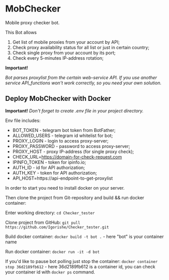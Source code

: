 # MobChecker

Mobile proxy checker bot.

This Bot allows

1. Get list of mobile proxies from your account by API;
2. Check proxy availability status for all list or just in certain country;
3. Check single proxy from your account by its port;
4. Check every 5-minutes IP-address rotation;

**Important!**

*Bot parses proxylist from the certain web-service API. If you use another 
service API_functions won't work correctly, so you need your own solution.*

## Deploy MobChecker with Docker

**Important!** *Don't forget to create .env file in your project directory.* 

Env file includes:

* BOT_TOKEN - telegram bot token from BotFather;
* ALLOWED_USERS - telegram id whitelist for bot;
* PROXY_LOGIN - login to access proxy-server;
* PROXY_PASSWORD - password to access proxy-server;
* PROXY_HOST - proxy IP-address (for single proxy check);
* CHECK_URL=https://domain-for-check-request.com
* IPINFO_TOKEN - token for ipinfo.io;
* AUTH_ID - id for API authorization;
* AUTH_KEY - token for API authorization;
* API_HOST=https://api-endpoint-to-get-proxylist

In order to start you need to install docker on your server.

Then clone the project from Git-repository and build && run docker container:

Enter working directory:
`cd Checker_tester`

Clone project from GitHub:
`git pull https://github.com/Igorishe/Checker_tester.git`

Build docker container:
`docker build -t bot .` - here "bot" is your container name

Run docker container:
`docker run -it -d bot`

If you'd like to pause bot polling just stop the container:
`docker container stop 36d2189fb612` - here 36d2189fb612 is a container id, 
you can check your container id with `docker ps` command.